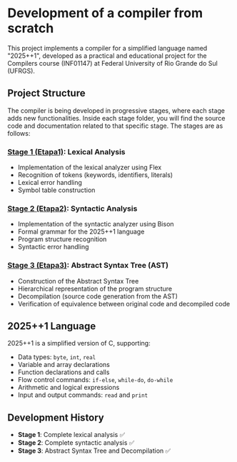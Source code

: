 # Development of a compiler from scratch

This project implements a compiler for a simplified language named "2025++1", developed as a practical and educational project for the Compilers course (INF01147) at Federal University of Rio Grande do Sul (UFRGS).

## Project Structure

The compiler is being developed in progressive stages, where each stage adds new functionalities. Inside each stage folder, you will find the source code and documentation related to that specific stage.
The stages are as follows:

### [Stage 1 (Etapa1)](./Etapa1): Lexical Analysis

- Implementation of the lexical analyzer using Flex
- Recognition of tokens (keywords, identifiers, literals)
- Lexical error handling
- Symbol table construction

### [Stage 2 (Etapa2)](./Etapa2): Syntactic Analysis

- Implementation of the syntactic analyzer using Bison
- Formal grammar for the 2025++1 language
- Program structure recognition
- Syntactic error handling

### [Stage 3 (Etapa3)](./Etapa3): Abstract Syntax Tree (AST)

- Construction of the Abstract Syntax Tree
- Hierarchical representation of the program structure
- Decompilation (source code generation from the AST)
- Verification of equivalence between original code and decompiled code

## 2025++1 Language

2025++1 is a simplified version of C, supporting:

- Data types: `byte`, `int`, `real`
- Variable and array declarations
- Function declarations and calls
- Flow control commands: `if-else`, `while-do`, `do-while`
- Arithmetic and logical expressions
- Input and output commands: `read` and `print`

## Development History

- **Stage 1**: Complete lexical analysis ✅
- **Stage 2**: Complete syntactic analysis ✅
- **Stage 3**: Abstract Syntax Tree and Decompilation ✅
